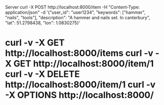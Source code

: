 Server
curl -X POST http://localhost:8000/item -H "Content-Type: application/json" -d '{"user_id": "user1234", "keywords": ["hammer", "nails", "tools"], "description": "A hammer and nails set. In canterbury", "lat": 51.2798438, "lon": 1.0830275}'

curl -v -X GET http://localhost:8000/items
curl -v -X GET http://localhost:8000/item/1
curl -v -X DELETE  http://localhost:8000/item/1
curl -v -X OPTIONS http://localhost:8000/
======



